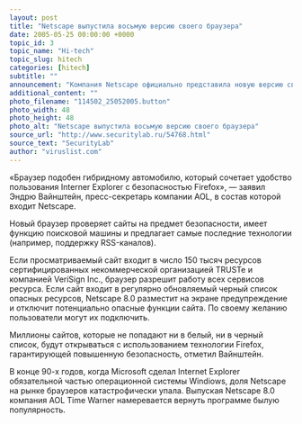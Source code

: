 ```yaml
---
layout: post
title: "Netscape выпустила восьмую версию своего браузера"
date: 2005-05-25 00:00:00 +0000
topic_id: 3
topic_name: "Hi-tech"
topic_slug: hitech
categories: [hitech]
subtitle: ""
announcement: "Компания Netscape официально представила новую версию своего веб-браузера Netscape 8.0, сообщает Reuters. Netscape называет главными достоинствами программы повышенную безопасность и комбинированное использование технологий Firefox и Internet Explorer. При посещении малоизвестных сайтов Netscape 8.0 использует механизм браузера Firefox. Когда пользователь идет на проверенный ресурс, программа использует наработки Internet Explorer."
additional_content: ""
photo_filename: "114502_25052005.button"
photo_width: 48
photo_height: 48
photo_alt: "Netscape выпустила восьмую версию своего браузера"
source_url: "http://www.securitylab.ru/54768.html"
source_text: "SecurityLab"
author: "viruslist.com"
---
```

«Браузер подобен гибридному автомобилю, который сочетает удобство пользования Interner Explorer с безопасностью Firefox», — заявил Эндрю Вайнштейн, пресс-секретарь компании AOL, в состав которой входит Netscape.

Новый браузер проверяет сайты на предмет безопасности, имеет функцию поисковой машины и предлагает самые последние технологии (например, поддержку RSS-каналов).

Если просматриваемый сайт входит в число 150 тысяч ресурсов сертифицированных некоммерческой организацией TRUSTe и компанией VeriSign Inc., браузер разрешит работу всех сервисов ресурса. Если сайт входит в регулярно обновляемый черный список опасных ресурсов, Netscape 8.0 разместит на экране предупреждение и отключит потенциально опасные функции сайта. По своему желанию пользователи могут их подключить.

Миллионы сайтов, которые не попадают ни в белый, ни в черный список, будут открываться с использованием технологии Firefox, гарантирующей повышенную безопасность, отметил Вайнштейн.

В конце 90-х годов, когда Microsoft сделал Internet Explorer обязательной частью операционной системы Windiows, доля Netscape на рынке браузеров катастрофически упала. Выпуская Netscape 8.0 компания AOL Time Warner намеревается вернуть программе былую популярность.
